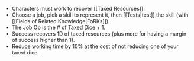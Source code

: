 - Characters must work to recover [[Taxed Resources]].
- Choose a job, pick a skill to represent it, then [[Tests|test]] the skill (with [[Fields of Related Knowledge|FoRKs]]).
- The Job Ob is the # of Taxed Dice + 1. 
- Success recovers 1D of taxed resources (plus more for having a margin of success higher than 1).
- Reduce working time by 10% at the cost of not reducing one of your taxed dice. 
